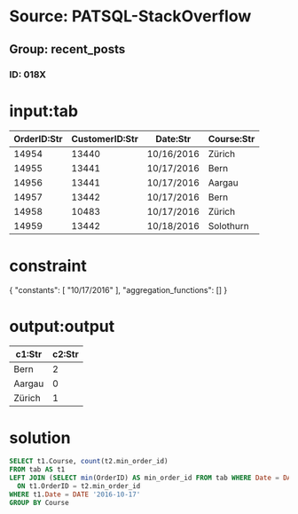 # Source: PATSQL-StackOverflow
## Group: recent_posts
### ID: 018X

# input:tab

| OrderID:Str | CustomerID:Str | Date:Str | Course:Str |
|---|---|---|---|
| 14954 | 13440 | 10/16/2016 | Zürich |
| 14955 | 13441 | 10/17/2016 | Bern |
| 14956 | 13441 | 10/17/2016 | Aargau |
| 14957 | 13442 | 10/17/2016 | Bern |
| 14958 | 10483 | 10/17/2016 | Zürich |
| 14959 | 13442 | 10/18/2016 | Solothurn |

# constraint

{
  "constants": [
    "10/17/2016"
  ],
  "aggregation_functions": []
}

# output:output

| c1:Str | c2:Str |
|---|---|
| Bern | 2 |
| Aargau | 0 |
| Zürich | 1 |

# solution

```sql
SELECT t1.Course, count(t2.min_order_id)
FROM tab AS t1
LEFT JOIN (SELECT min(OrderID) AS min_order_id FROM tab WHERE Date = DATE '2016-10-17' GROUP BY CustomerId) AS t2
  ON t1.OrderID = t2.min_order_id
WHERE t1.Date = DATE '2016-10-17'
GROUP BY Course
```
